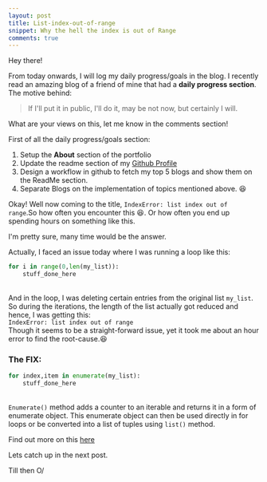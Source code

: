 ```yaml
---
layout: post
title: List-index-out-of-range
snippet: Why the hell the index is out of Range
comments: true
---
```


Hey there! 
<p>From today onwards, I will log my daily progress/goals in the blog. I recently read an amazing blog of a friend of mine that had a <strong>daily progress section</strong>. The motive behind:</p>

>If I'll put it in public, I'll do it, may be not now, but certainly I will. 

<p>What are your views on this, let me know in the comments section!</p>

<p>
First of all the daily progress/goals section:
<ol>
<li>Setup the <strong>About</strong> section of the portfolio</li>
<li>Update the readme section of my <a href="https://github.com/IshaanBhatnagar25">Github Profile</a></li>
<li>Design a workflow in github to fetch my top 5 blogs and show them on the ReadMe section.</li>
<li>Separate Blogs on the implementation of topics mentioned above. 😆</li>
</ol>
</p>

<p>Okay! Well now coming to the title, <code>IndexError: list index out of range</code>.So how often you encounter this 😆. Or how often you end up spending hours on something like this.</p>

<p>I'm pretty sure, many time would be the answer.</p>

<p>Actually, I faced an issue today where I was running a loop like this:</p>

```python
for i in range(0,len(my_list)):
    stuff_done_here
```

<p><br>And in the loop, I was deleting certain entries from the original list <code>my_list</code>. So during the iterations, the length of the list actually got reduced and hence, I was getting this: <br><code>IndexError: list index out of range</code><br> Though it seems to be a straight-forward issue, yet it took me about an hour error to find the root-cause.😆</p>

### The FIX:<br>

```python
for index,item in enumerate(my_list):
    stuff_done_here
```

<p><br><code>Enumerate()</code> method adds a counter to an iterable and returns it in a form of enumerate object. This enumerate object can then be used directly in for loops or be converted into a list of tuples using <code>list()</code> method.</p>

<p>Find out more on this <a href="https://www.geeksforgeeks.org/enumerate-in-python/">here</a></p>

<p>Lets catch up in the next post.</p>
<p>Till then O/</p>